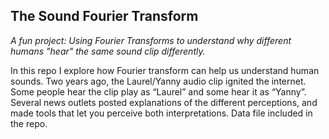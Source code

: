 ## The Sound Fourier Transform

*A fun project: Using Fourier Transforms to understand why different humans "hear" the same sound clip differently.*

In this repo I explore  how  Fourier  transform  can  help  us understand human sounds.  Two years ago, the Laurel/Yanny audio clip ignited the internet.  Some people  hear  the  clip  play  as  “Laurel”  and  some  hear  it  as  “Yanny”. Several  news  outlets  posted explanations of the different perceptions, and made tools that let you perceive both interpretations. Data file included in the repo.